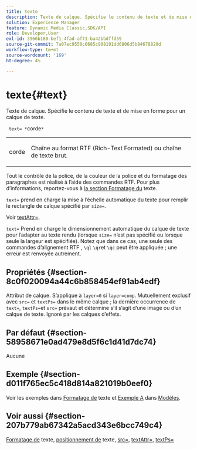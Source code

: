 ```yaml
---
title: texte
description: Texte de calque. Spécifie le contenu de texte et de mise en forme pour un calque de texte.
solution: Experience Manager
feature: Dynamic Media Classic,SDK/API
role: Developer,User
exl-id: 3966b180-bef1-4fad-af71-ba42bbdffd59
source-git-commit: 7a07ec9550c0685c908191dd6806d5b84678820d
workflow-type: tm+mt
source-wordcount: '169'
ht-degree: 4%

---
```


# texte{#text}

Texte de calque. Spécifie le contenu de texte et de mise en forme pour un calque de texte.

` text= *`corde`*`

<table id="simpletable_6C095D7F69874A8EA3D1D52103FA520C"> 
 <tr class="strow"> 
  <td class="stentry"> <p> <span class="varname"> corde </span> </p> </td> 
  <td class="stentry"> <p>Chaîne au format RTF (Rich-Text Formated) ou chaîne de texte brut. </p> </td> 
 </tr> 
</table>

Tout le contrôle de la police, de la couleur de la police et du formatage des paragraphes est réalisé à l’aide des commandes RTF. Pour plus d’informations, reportez-vous à [la section Formatage du](../../../../../is-api/http-ref/image-serving-api-ref/c-http-protocol-reference/c-text-formatting/c-text-formatting.md#concept-0d3136db7f6f49668274541cd4b6364c) texte.

`text=` prend en charge la mise à l’échelle automatique du texte pour remplir le rectangle de calque spécifié par `size=`.

Voir [textAttr=](../../../../../is-api/http-ref/image-serving-api-ref/c-http-protocol-reference/c-command-reference/r-textattr.md#reference-ff00484fa3244286abeff34911f7ec0d).

`text=` Prend en charge le dimensionnement automatique du calque de texte pour l’adapter au texte rendu (lorsque `size=` n’est pas spécifié ou lorsque seule la largeur est spécifiée). Notez que dans ce cas, une seule des commandes d’alignement RTF , `\ql` `\qr`et `\qc` peut être appliquée ; une erreur est renvoyée autrement.

## Propriétés {#section-8c0f020094a44c6b858454ef91ab4edf}

Attribut de calque. S’applique à `layer=0` si `layer=comp`. Mutuellement exclusif avec `src=` et `textPs=` dans le même calque ; la dernière occurrence de `text=`, `textPs=`et `src=` prévaut et détermine s’il s’agit d’une image ou d’un calque de texte. Ignoré par les calques d’effets.

## Par défaut {#section-58958671e0ad479e8d5f6c1d41d7dc74}

Aucune

## Exemple {#section-d011f765ec5c418d814a821019b0eef0}

Voir les exemples dans [Formatage de](../../../../../is-api/http-ref/image-serving-api-ref/c-http-protocol-reference/c-text-formatting/c-text-formatting.md#concept-0d3136db7f6f49668274541cd4b6364c) texte et [Exemple A](../../../../../is-api/http-ref/image-serving-api-ref/c-http-protocol-reference/c-templates/r-example-a.md#reference-c78ea82e8a1646738e764fa6685dfbac) dans [Modèles](../../../../../is-api/http-ref/image-serving-api-ref/c-http-protocol-reference/c-templates/c-templates.md#concept-3cd2d2adae0e41b2979b9640244d4d3e).

## Voir aussi {#section-207b779ab67342a5acd343e6bcc749c4}

[Formatage de](../../../../../is-api/http-ref/image-serving-api-ref/c-http-protocol-reference/c-text-formatting/c-text-formatting.md#concept-0d3136db7f6f49668274541cd4b6364c) texte, [positionnement de](../../../../../is-api/http-ref/image-serving-api-ref/c-http-protocol-reference/c-text-formatting/r-text-positioning.md#reference-f647443d92914f4b89a7cc5a83267d87) texte, [src=](../../../../../is-api/http-ref/image-serving-api-ref/c-http-protocol-reference/c-command-reference/r-src.md#reference-f6506637778c4c69bf106a7924a91ab1), [textAttr=](../../../../../is-api/http-ref/image-serving-api-ref/c-http-protocol-reference/c-command-reference/r-textattr.md#reference-ff00484fa3244286abeff34911f7ec0d), [textPs=](../../../../../is-api/http-ref/image-serving-api-ref/c-http-protocol-reference/c-command-reference/r-textps.md#reference-4209a2a6169f44278da2647cfb0cd767)
